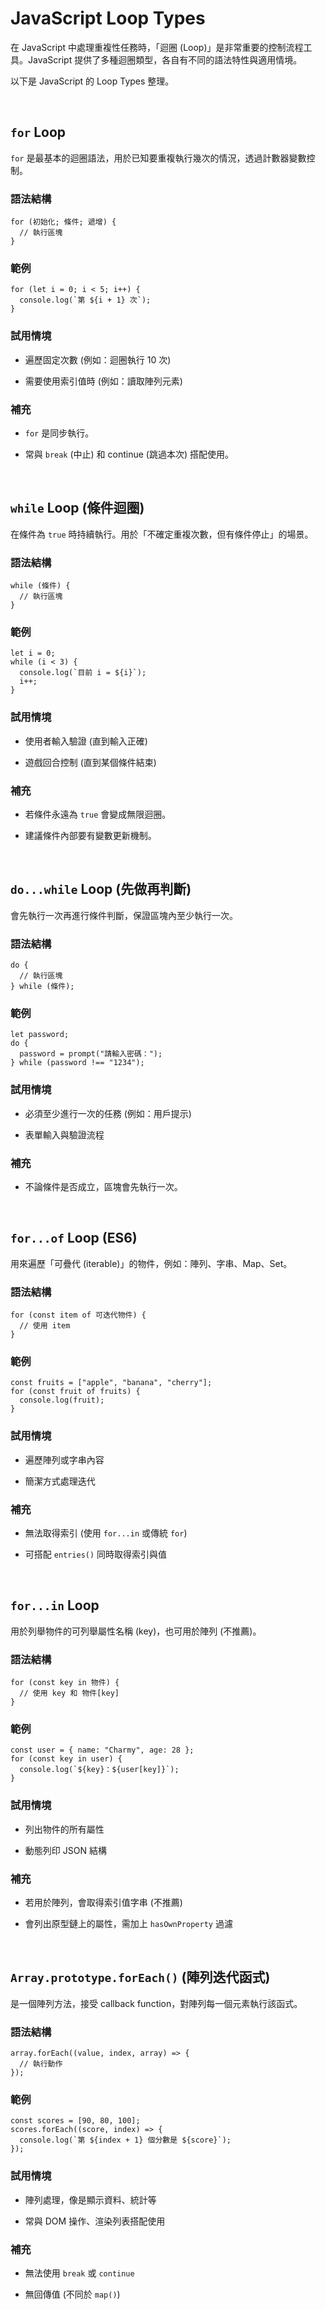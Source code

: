 # JavaScript Loop Types

在 JavaScript 中處理重複性任務時，「迴圈 (Loop)」是非常重要的控制流程工具。JavaScript 提供了多種迴圈類型，各自有不同的語法特性與適用情境。

以下是 JavaScript 的 Loop Types 整理。

<br />

## `for` Loop

`for` 是最基本的迴圈語法，用於已知要重複執行幾次的情況，透過計數器變數控制。

### 語法結構

```
for (初始化; 條件; 遞增) {
  // 執行區塊
}
```

### 範例

```
for (let i = 0; i < 5; i++) {
  console.log(`第 ${i + 1} 次`);
}
```

### 試用情境

- 遍歷固定次數 (例如：迴圈執行 10 次)

- 需要使用索引值時 (例如：讀取陣列元素)

### 補充

- `for` 是同步執行。

- 常與 `break` (中止) 和 continue (跳過本次) 搭配使用。

<br />

## `while` Loop (條件迴圈)

在條件為 `true` 時持續執行。用於「不確定重複次數，但有條件停止」的場景。

### 語法結構

```
while (條件) {
  // 執行區塊
}
```

### 範例

```
let i = 0;
while (i < 3) {
  console.log(`目前 i = ${i}`);
  i++;
}
```

### 試用情境

- 使用者輸入驗證 (直到輸入正確)

- 遊戲回合控制 (直到某個條件結束)

### 補充

- 若條件永遠為 `true` 會變成無限迴圈。

- 建議條件內部要有變數更新機制。

<br />

## `do...while` Loop (先做再判斷)

會先執行一次再進行條件判斷，保證區塊內至少執行一次。

### 語法結構

```
do {
  // 執行區塊
} while (條件);
```

### 範例

```
let password;
do {
  password = prompt("請輸入密碼：");
} while (password !== "1234");
```

### 試用情境

- 必須至少進行一次的任務 (例如：用戶提示)

- 表單輸入與驗證流程

### 補充

- 不論條件是否成立，區塊會先執行一次。

<br />

## `for...of` Loop (ES6)

用來遍歷「可疊代 (iterable)」的物件，例如：陣列、字串、Map、Set。

### 語法結構

```
for (const item of 可迭代物件) {
  // 使用 item
}
```

### 範例

```
const fruits = ["apple", "banana", "cherry"];
for (const fruit of fruits) {
  console.log(fruit);
}
```

### 試用情境

- 遍歷陣列或字串內容

- 簡潔方式處理迭代

### 補充

- 無法取得索引 (使用 `for...in` 或傳統 `for`)

- 可搭配 `entries()` 同時取得索引與值

<br />

## `for...in` Loop

用於列舉物件的可列舉屬性名稱 (key)，也可用於陣列 (不推薦)。

### 語法結構

```
for (const key in 物件) {
  // 使用 key 和 物件[key]
}
```

### 範例

```
const user = { name: "Charmy", age: 28 };
for (const key in user) {
  console.log(`${key}：${user[key]}`);
}
```

### 試用情境

- 列出物件的所有屬性

- 動態列印 JSON 結構

### 補充

- 若用於陣列，會取得索引值字串 (不推薦)

- 會列出原型鏈上的屬性，需加上 `hasOwnProperty` 過濾

<br />

## `Array.prototype.forEach()` (陣列迭代函式)

是一個陣列方法，接受 callback function，對陣列每一個元素執行該函式。

### 語法結構

```
array.forEach((value, index, array) => {
  // 執行動作
});
```

### 範例

```
const scores = [90, 80, 100];
scores.forEach((score, index) => {
  console.log(`第 ${index + 1} 個分數是 ${score}`);
});
```

### 試用情境

- 陣列處理，像是顯示資料、統計等

- 常與 DOM 操作、渲染列表搭配使用

### 補充

- 無法使用 `break` 或 `continue`

- 無回傳值 (不同於 `map()`)
